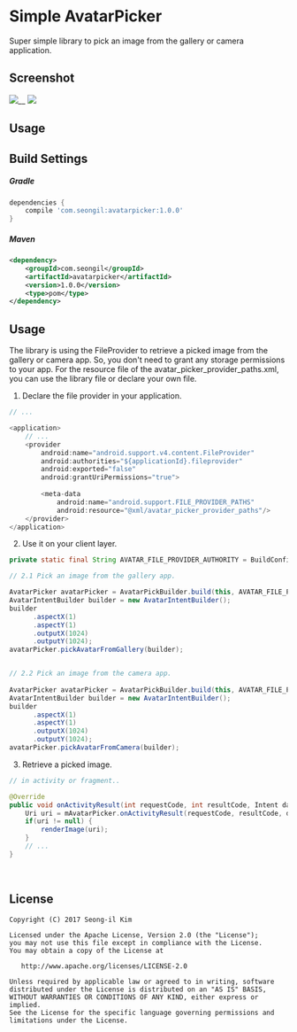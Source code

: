 # Simple AvatarPicker

Super simple library to pick an image from the gallery or camera application.

## Screenshot
![](./gif/avatar_picker_from_camera.gif)__
![](./gif/avatar_picker_from_gallery.gif)


Usage
-----

## Build Settings

##### Gradle
```groovy
dependencies {
    compile 'com.seongil:avatarpicker:1.0.0'
}
```
##### Maven
```xml
<dependency>
    <groupId>com.seongil</groupId>
    <artifactId>avatarpicker</artifactId>
    <version>1.0.0</version>
    <type>pom</type>
</dependency>
```

## Usage

The library is using the FileProvider to retrieve a picked image from the gallery or camera app.
So, you don't need to grant any storage permissions to your app. For the resource file of the avatar_picker_provider_paths.xml, you can use the library file or declare your own file.

1. Declare the file provider in your application.
```java
// ...

<application>
    // ...
    <provider
        android:name="android.support.v4.content.FileProvider"
        android:authorities="${applicationId}.fileprovider"
        android:exported="false"
        android:grantUriPermissions="true">
    
        <meta-data
            android:name="android.support.FILE_PROVIDER_PATHS"
            android:resource="@xml/avatar_picker_provider_paths"/>
    </provider>
</application>
```

2. Use it on your client layer.
```java
private static final String AVATAR_FILE_PROVIDER_AUTHORITY = BuildConfig.APPLICATION_ID + ".fileprovider";

// 2.1 Pick an image from the gallery app.

AvatarPicker avatarPicker = AvatarPickBuilder.build(this, AVATAR_FILE_PROVIDER_AUTHORITY);
AvatarIntentBuilder builder = new AvatarIntentBuilder();
builder
      .aspectX(1)
      .aspectY(1)
      .outputX(1024)
      .outputY(1024);
avatarPicker.pickAvatarFromGallery(builder);


// 2.2 Pick an image from the camera app.
 
AvatarPicker avatarPicker = AvatarPickBuilder.build(this, AVATAR_FILE_PROVIDER_AUTHORITY);
AvatarIntentBuilder builder = new AvatarIntentBuilder();
builder
      .aspectX(1)
      .aspectY(1)
      .outputX(1024)
      .outputY(1024);
avatarPicker.pickAvatarFromCamera(builder);
```

3. Retrieve a picked image.
```java
// in activity or fragment..

@Override
public void onActivityResult(int requestCode, int resultCode, Intent data) {
    Uri uri = mAvatarPicker.onActivityResult(requestCode, resultCode, data);
    if(uri != null) {
    	renderImage(uri);
    }
    // ...
}
```

<br>

License
-------

    Copyright (C) 2017 Seong-il Kim

    Licensed under the Apache License, Version 2.0 (the "License");
    you may not use this file except in compliance with the License.
    You may obtain a copy of the License at

       http://www.apache.org/licenses/LICENSE-2.0

    Unless required by applicable law or agreed to in writing, software
    distributed under the License is distributed on an "AS IS" BASIS,
    WITHOUT WARRANTIES OR CONDITIONS OF ANY KIND, either express or implied.
    See the License for the specific language governing permissions and
    limitations under the License.

